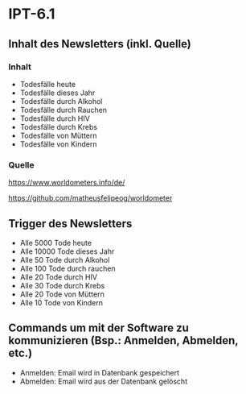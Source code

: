 # IPT-6.1

## Inhalt des Newsletters (inkl. Quelle)
### Inhalt
- Todesfälle heute
- Todesfälle dieses Jahr
- Todesfälle durch Alkohol
- Todesfälle durch Rauchen
- Todesfälle durch HIV
- Todesfälle durch Krebs
- Todesfälle von Müttern
- Todesfälle von Kindern
### Quelle
https://www.worldometers.info/de/

https://github.com/matheusfelipeog/worldometer

## Trigger des Newsletters
- Alle 5000 Tode heute
- Alle 10000 Tode dieses Jahr
- Alle 50 Tode durch Alkohol
- Alle 100 Tode durch rauchen
- Alle 20 Tode durch HIV
- Alle 30 Tode durch Krebs
- Alle 20 Tode von Müttern
- Alle 10 Tode von Kindern


## Commands um mit der Software zu kommunizieren (Bsp.: Anmelden, Abmelden, etc.)
- Anmelden: Email wird in Datenbank gespeichert
- Abmelden: Email wird aus der Datenbank gelöscht